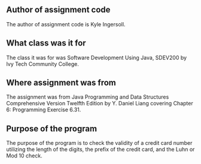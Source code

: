 ## Author of assignment code
The author of assignment code is Kyle Ingersoll.

## What class was it for 
The class it was for was Software Development Using Java, SDEV200 by Ivy Tech Community College.

## Where assignment was from
The assignment was from Java Programming and Data Structures Comprehensive Version Twelfth Edition by Y. Daniel Liang covering Chapter 6: Programming Exercise 6.31.

## Purpose of the program
The purpose of the program is to check the validity of a credit card number utilizing the length of the digits, the prefix of the credit card, and the Luhn or Mod 10 check.